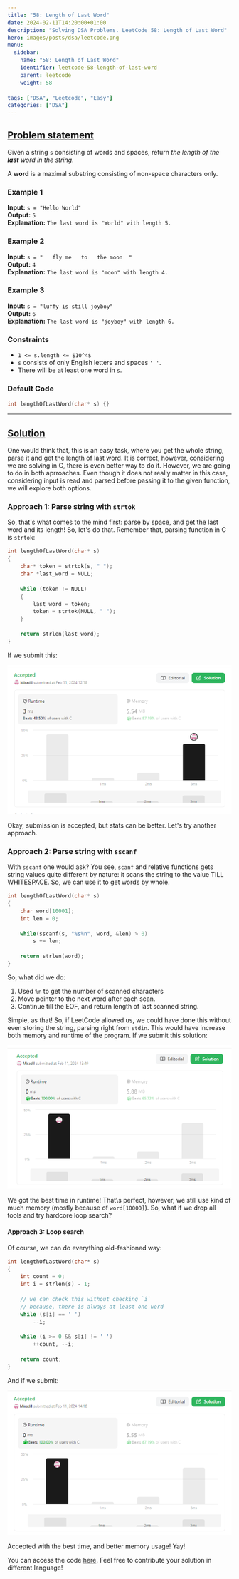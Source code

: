 ```yaml
---
title: "58: Length of Last Word"
date: 2024-02-11T14:20:00+01:00
description: "Solving DSA Problems. LeetCode 58: Length of Last Word"
hero: images/posts/dsa/leetcode.png
menu:
  sidebar:
    name: "58: Length of Last Word"
    identifier: leetcode-58-length-of-last-word
    parent: leetcode
    weight: 58

tags: ["DSA", "Leetcode", "Easy"]
categories: ["DSA"]
---
```



## [Problem statement](https://leetcode.com/problems/length-of-last-word/)

Given a string `s` consisting of words and spaces, return *the length of the **last** word in the string*.

A **word** is a maximal substring consisting of non-space characters only.

### Example 1

**Input:** `s = "Hello World"`</br>
**Output:** `5`</br>
**Explanation:** `The last word is "World" with length 5.`

### Example 2

**Input:** `s = "   fly me   to   the moon  "`</br>
**Output:** `4`</br>
**Explanation:** `The last word is "moon" with length 4.`

### Example 3

**Input:** `s = "luffy is still joyboy"`</br>
**Output:** `6`</br>
**Explanation:** `The last word is "joyboy" with length 6.`

### Constraints

- `1 <= s.length <= $10^4$`
- `s` consists of only English letters and spaces `' '`.
- There will be at least one word in `s`.

### Default Code

```C
int lengthOfLastWord(char* s) {}
```

<hr>

## [Solution](https://github.com/Miradils-Blog/dsa-problems-and-solutions/tree/main/leetcode/58-length-of-last-word)

One would think that, this is an easy task, where you get the whole string, parse it and get the length of last word. It is correct, however, considering we are solving in C, there is even better way to do it. However, we are going to do in both aprroaches. Even though it does not really matter in this case, considering input is read and parsed before passing it to the given function, we will explore both options.

### Approach 1: Parse string with `strtok`

So, that's what comes to the mind first: parse by space, and get the last word and its length! So, let's do that. Remember that, parsing function in C is `strtok`:

```C
int lengthOfLastWord(char* s)
{
    char* token = strtok(s, " ");
    char *last_word = NULL;

    while (token != NULL)
    {
        last_word = token;
        token = strtok(NULL, " ");
    }

    return strlen(last_word);
}
```

If we submit this:

![Submission with strtok](submission1.png)

Okay, submission is accepted, but stats can be better. Let's try another approach.

### Approach 2: Parse string with `sscanf`

With `sscanf` one would ask? You see, `scanf` and relative functions gets string values quite different by nature: it scans the string to the value TILL WHITESPACE. So, we can use it to get words by whole.

```C
int lengthOfLastWord(char* s)
{
    char word[10001];
    int len = 0;

    while(sscanf(s, "%s%n", word, &len) > 0)
        s += len;

    return strlen(word);
}
```

So, what did we do:

1. Used `%n` to get the number of scanned characters
2. Move pointer to the next word after each scan.
3. Continue till the EOF, and return length of last scanned string.

Simple, as that! So, if LeetCode allowed us, we could have done this without even storing the string, parsing right from `stdin`. This would have increase both memory and runtime of the program. If we submit this solution:

![Submission with sscanf](submission2.png)

We got the best time in runtime! That\s perfect, however, we still use kind of much memory (mostly because of `word[10000]`). So, what if we drop all tools and try hardcore loop search?

#### Approach 3: Loop search

Of course, we can do everything old-fashioned way:

```C
int lengthOfLastWord(char* s)
{
    int count = 0;
    int i = strlen(s) - 1;

    // we can check this without checking `i`
    // because, there is always at least one word
    while (s[i] == ' ')
        --i;

    while (i >= 0 && s[i] != ' ')
        ++count, --i;

    return count;
}
```

And if we submit:

![Submission with loop](submission3.png)

Accepted with the best time, and better memory usage! Yay!

You can access the code [here](https://github.com/Miradils-Blog/dsa-problems-and-solutions/tree/main/leetcode/58-length-of-last-word). Feel free to contribute your solution in different language!
